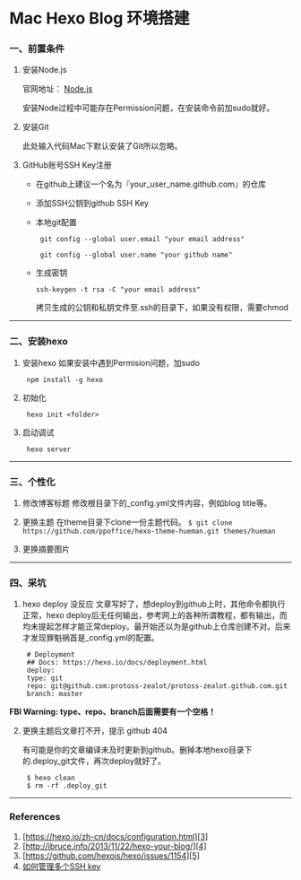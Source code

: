 ﻿# Mac Hexo Blog 环境搭建



### 一、前置条件

1. 安装Node.js

    官网地址： [Node.js][1]
    
    安装Node过程中可能存在Permission问题，在安装命令前加sudo就好。
    

    
2. 安装Git
    
    此处输入代码Mac下默认安装了Git所以忽略。

3. GitHub账号SSH Key注册

    *  在github上建议一个名为『your_user_name.github.com』的仓库
    
    *  添加SSH公钥到github SSH Key
    
    *  本地git配置
    
            git config --global user.email "your email address"
            
            git config --global user.name "your github name"

    *   生成密钥
    
            ssh-keygen -t rsa -C "your email address"

        拷贝生成的公钥和私钥文件至.ssh的目录下，如果没有权限，需要chmod
    

 


----------


   
### 二、安装hexo

1. 安装hexo
    如果安装中遇到Permision问题，加sudo

        npm install -g hexo
    

2. 初始化

        hexo init <folder>

3. 启动调试

        hexo server


----------


### 三、个性化

1.  修改博客标题
    修改根目录下的_config.yml文件内容，例如blog title等。
2.  更换主题
    在theme目录下clone一份主题代码。
`$ git clone https://github.com/ppoffice/hexo-theme-hueman.git themes/hueman`

3.  更换摘要图片


----------


### 四、采坑

1. hexo deploy 没反应
    文章写好了，想deploy到github上时，其他命令都执行正常，hexo deploy后无任何输出，参考网上的各种所谓教程，都有输出，而均未提起怎样才能正常deploy。最开始还以为是github上仓库创建不对。后来才发现罪魁祸首是_config.yml的配置。




        # Deployment
        ## Docs: https://hexo.io/docs/deployment.html
        deploy:
        type: git
        repo: git@github.com:protoss-zealot/protoss-zealot.github.com.git
        branch: master
**FBI Warning: type、repo、branch后面需要有一个空格！**

2. 更换主题后文章打不开，提示 github 404

    有可能是你的文章编译未及时更新到github。删掉本地hexo目录下的.deploy_git文件，再次deploy就好了。
    
        $ hexo clean
        $ rm -rf .deploy_git

----------


### References

 1. [https://hexo.io/zh-cn/docs/configuration.html][3]
 2. [http://ibruce.info/2013/11/22/hexo-your-blog/][4]
 3. [https://github.com/hexojs/hexo/issues/1154][5]
 4. [如何管理多个SSH key][6]


  [1]: https://nodejs.org/en/#download
  [2]: https://s1.ax2x.com/2017/12/19/zW4z3.jpg
  [3]: https://hexo.io/zh-cn/docs/configuration.html
  [4]: http://ibruce.info/2013/11/22/hexo-your-blog/
  [5]: https://github.com/hexojs/hexo/issues/1154
  [6]: http://blog.csdn.net/wwmusic/article/details/51027458
